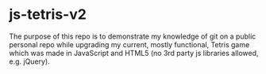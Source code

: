 js-tetris-v2
============

The purpose of this repo is to demonstrate my knowledge of git on a public personal repo while upgrading my current, mostly functional, Tetris game which was made in JavaScript and HTML5 (no 3rd party js libraries allowed, e.g. jQuery).
